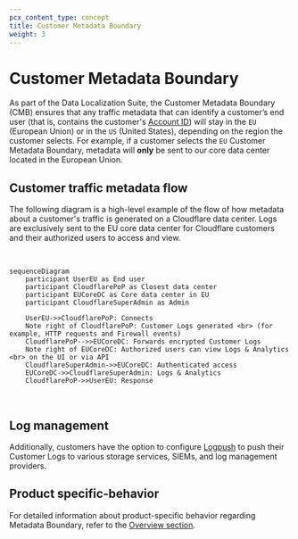```yaml
---
pcx_content_type: concept
title: Customer Metadata Boundary
weight: 3
---
```


# Customer Metadata Boundary

As part of the Data Localization Suite, the Customer Metadata Boundary (CMB) ensures that any traffic metadata that can identify a customer’s end user (that is, contains the customer's [Account ID](/fundamentals/setup/find-account-and-zone-ids/)) will stay in the `EU` (European Union) or in the `US` (United States), depending on the region the customer selects. For example, if a customer selects the `EU` Customer Metadata Boundary, metadata will **only** be sent to our core data center located in the European Union.

## Customer traffic metadata flow

The following diagram is a high-level example of the flow of how metadata about a customer's traffic is generated on a Cloudflare data center. Logs are exclusively sent to the EU core data center for Cloudflare customers and their authorized users to access and view.

<br>

```mermaid
sequenceDiagram
    participant UserEU as End user
    participant CloudflarePoP as Closest data center
    participant EUCoreDC as Core data center in EU
    participant CloudflareSuperAdmin as Admin
 
    UserEU->>CloudflarePoP: Connects
    Note right of CloudflarePoP: Customer Logs generated <br> (for example, HTTP requests and Firewall events)
    CloudflarePoP-->>EUCoreDC: Forwards encrypted Customer Logs
    Note right of EUCoreDC: Authorized users can view Logs & Analytics <br> on the UI or via API
    CloudflareSuperAdmin->>EUCoreDC: Authenticated access
    EUCoreDC->>CloudflareSuperAdmin: Logs & Analytics
    CloudflarePoP->>UserEU: Response
```

<br>

## Log management

Additionally, customers have the option to configure [Logpush](/logs/about/) to push their Customer Logs to various storage services, SIEMs, and log management providers.

## Product specific-behavior

For detailed information about product-specific behavior regarding Metadata Boundary, refer to the [Overview section](/data-localization/).